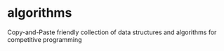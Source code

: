 # algorithms
Copy-and-Paste friendly collection of data structures and algorithms for competitive programming
